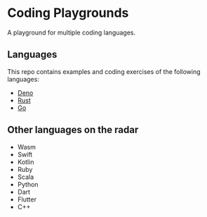 # Coding Playgrounds

A playground for multiple coding languages.

## Languages

This repo contains examples and coding exercises of the following languages:
- [Deno](./deno/README.md)
- [Rust](./rust/README.md)
- [Go](./go/README.md)

## Other languages on the radar
- Wasm
- Swift
- Kotlin
- Ruby
- Scala
- Python
- Dart
- Flutter
- C++
